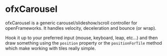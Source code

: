 ofxCarousel
===========

ofxCarousel is a generic carousel/slideshow/scroll controller for openFrameworks. It handles velocity, deceleration and bounce (or wrap). 

Hook it up to your preferred input (mouse, keyboard, leap, etc...) and then draw something using the ```position``` property or the ```positionForTile``` method which make working with tiles really simple.

